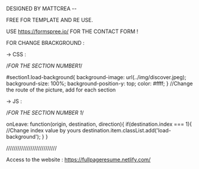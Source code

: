 
DESIGNED BY MATTCREA --

FREE FOR TEMPLATE AND RE USE.

USE https://formspree.io/ FOR THE CONTACT FORM ! 

FOR CHANGE BRACKGROUND : 

-> CSS :

/*FOR THE SECTION NUMBER1*/

#section1.load-background{
    background-image: url(../img/discover.jpeg);
    background-size: 100%;
    background-position-y: top;
    color: #ffff;
}
//Change the route of the picture, add for each section

-> JS : 

/*FOR THE SECTION NUMBER 1*/

onLeave: function(origin, destination, direction){
      if(destination.index === 1){ //Change index value by yours
         destination.item.classList.add('load-background');
      }
}

///////////////////////////

Access to the website : https://fullpageresume.netlify.com/
